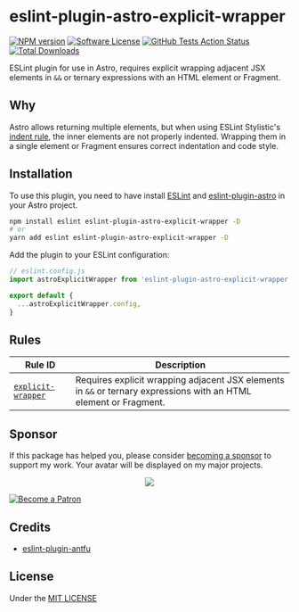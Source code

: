 # eslint-plugin-astro-explicit-wrapper

[![NPM version][ico-version]][link-npm]
[![Software License][ico-license]](LICENSE)
[![GitHub Tests Action Status][ico-github-action]][link-github-action]
[![Total Downloads][ico-downloads]][link-downloads]

ESLint plugin for use in Astro, requires explicit wrapping adjacent JSX elements in `&&` or ternary expressions with an HTML element or Fragment.

## Why

Astro allows returning multiple elements, but when using ESLint Stylistic's [indent rule](https://eslint.style/rules/indent), the inner elements are not properly indented. Wrapping them in a single element or Fragment ensures correct indentation and code style.

## Installation

To use this plugin, you need to have install [ESLint](https://eslint.org/) and [eslint-plugin-astro](https://github.com/ota-meshi/eslint-plugin-astro) in your Astro project.

```bash
npm install eslint eslint-plugin-astro-explicit-wrapper -D
# or
yarn add eslint eslint-plugin-astro-explicit-wrapper -D
```

Add the plugin to your ESLint configuration:

```js
// eslint.config.js
import astroExplicitWrapper from 'eslint-plugin-astro-explicit-wrapper'

export default {
  ...astroExplicitWrapper.config,
}
```

## Rules

| Rule ID | Description |
| --- | --- |
| [`explicit-wrapper`](src/rules/explicit-wrapper.md) | Requires explicit wrapping adjacent JSX elements in `&&` or ternary expressions with an HTML element or Fragment. |

## Sponsor

If this package has helped you, please consider [becoming a sponsor](https://www.patreon.com/ycs77) to support my work. Your avatar will be displayed on my major projects.

<p align="center">
  <a href="https://www.patreon.com/ycs77">
    <img src="https://cdn.jsdelivr.net/gh/ycs77/static/sponsors.svg"/>
  </a>
</p>

<a href="https://www.patreon.com/ycs77">
  <img src="https://c5.patreon.com/external/logo/become_a_patron_button.png" alt="Become a Patron" />
</a>

## Credits

* [eslint-plugin-antfu](https://github.com/antfu/eslint-plugin-antfu)

## License

Under the [MIT LICENSE](LICENSE)

[ico-version]: https://img.shields.io/npm/v/eslint-plugin-astro-explicit-wrapper?style=flat-square
[ico-license]: https://img.shields.io/badge/license-MIT-brightgreen?style=flat-square
[ico-github-action]: https://img.shields.io/github/actions/workflow/status/ycs77/eslint-plugin-astro-explicit-wrapper/ci.yml?branch=main&label=tests&style=flat-square
[ico-downloads]: https://img.shields.io/npm/dt/eslint-plugin-astro-explicit-wrapper?style=flat-square
[link-npm]: https://www.npmjs.com/package/eslint-plugin-astro-explicit-wrapper
[link-github-action]: https://github.com/ycs77/eslint-plugin-astro-explicit-wrapper/actions/workflows/ci.yml?query=branch%3Amain
[link-downloads]: https://www.npmjs.com/package/eslint-plugin-astro-explicit-wrapper
